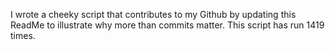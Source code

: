 I wrote a cheeky script that contributes to my Github by updating this ReadMe to illustrate why more than commits matter. This script has run 1419 times.